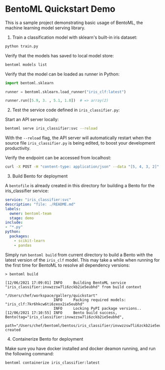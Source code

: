 # BentoML Quickstart Demo

This is a sample project demonstrating basic usage of BentoML, the machine learning model serving library.


1. Train a classification model with sklearn's built-in iris dataset:

```bash
python train.py
```

Verify that the models has saved to local model store:

```bash
bentoml models list
```

Verify that the model can be loaded as runner in Python:

```python
import bentoml.sklearn

runner = bentoml.sklearn.load_runner("iris_clf:latest")

runner.run([5.9, 3. , 5.1, 1.8])  # => array(2)
```

2. Test the service code defined in `iris_classifier.py`:

Start an API server locally:

```bash
bentoml serve iris_classifier:svc --reload
```

With the `--reload` flag, the API server will automatically restart when the source
file `iris_classifier.py` is being edited, to boost your development productivity.


Verify the endpoint can be accessed from localhost:
```bash
curl -X POST -H "content-type: application/json" --data "[5, 4, 3, 2]" http://127.0.0.1:5000/classify
```

3. Build Bento for deployment

A `bentofile` is already created in this directory for building a Bento for the iris_classifier
service:

```yaml
service: "iris_classifier:svc"
description: "file: ./README.md"
labels:
  owner: bentoml-team
  stage: demo
include:
- "*.py"
python:
  packages:
    - scikit-learn
    - pandas
```

Simply run `bentoml build` from current directory to build a Bento with the latest
version of the `iris_clf` model. This may take a while when running for the first
time for BentoML to resolve all dependency versions:

```
> bentoml build

[12/06/2021 17:09:01] INFO     Building BentoML service "iris_classifier:invwzzsw7li6zckb2ie5eubhd" from build context
                               "/Users/chef/workspace/gallery/quickstart"
                      INFO     Packing required models: "iris_clf:7kr6hkcw6ti6zeox2ie5eubhd"
                      INFO     Locking PyPI package versions..
[12/06/2021 17:10:55] INFO     Bento build success, Bento(tag="iris_classifier:invwzzsw7li6zckb2ie5eubhd",
                               path="/Users/chef/bentoml/bentos/iris_classifier/invwzzsw7li6zckb2ie5eubhd/") created
```


4. Containerize Bento for deployment

Make sure you have docker installed and docker deamon running, and run the following command:

```bash
bentoml containerize iris_classifier:latest
```




